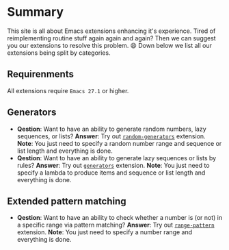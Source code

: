 # Summary

This site is all about Emacs extensions enhancing it's experience.
Tired of reimplementing routine stuff again again and again?
Then we can suggest you our extensions to resolve this problem. 😄
Down below we list all our extensions being split by categories.

## Requirenments

All extensions require `Emacs 27.1` or higher.

## Generators

- **Qestion**: Want to have an ability to generate random numbers, lazy
  sequences, or lists?
  **Answer**: Try out [`random-generators`](https://github.com/emilyseville7cfg-better-emacs/random-generators) extension.
  **Note**: You just need to specify a random number range and sequence or list
  length and everything is done.
- **Qestion**: Want to have an ability to generate lazy sequences or lists by
  rules?
  **Answer**: Try out [`generators`](https://github.com/emilyseville7cfg-better-emacs/generators) extension.
  **Note**: You just need to specify a lambda to produce items and sequence or
  list length and everything is done.

## Extended pattern matching

- **Qestion**: Want to have an ability to check whether a number is (or not) in
  a specific range via pattern matching?
  **Answer**: Try out [`range-pattern`](https://github.com/emilyseville7cfg-better-emacs/range-pattern) extension.
  **Note**: You just need to specify a number range and everything is done.
